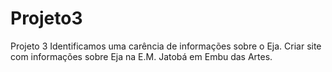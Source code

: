 # Projeto3
Projeto 3
Identificamos uma carência de informações sobre o Eja. Criar site com informações sobre Eja na E.M. Jatobá em Embu das Artes.
